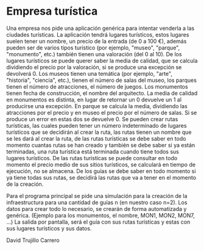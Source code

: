 # Empresa turística
Una empresa nos pide una aplicación genérica para intentar venderla a las ciudades turísticas. La aplicación tendrá lugares turísticos, estos lugares suelen tener un nombre, un precio de la entrada (de 0 a 100 €), además pueden ser de varios tipos turístico (por ejemplo, "museo", "parque", "monumento", etc.) también tienen una valoración (del 0 al 10).
De los lugares turísticos se puede querer saber la media de calidad, que se calcula dividiendo el precio por la valoración, si se produce una excepción se devolverá 0. 
Los museos tienen una temática (por ejemplo, "arte", "historia", "ciencia", etc.), tienen el número de salas del museo, los parques tienen el número de atracciones, el número de juegos. Los monumentos tienen fecha de construcción, el nombre del arquitecto. La media de calidad en monumentos es distinta, en lugar de retornar un 0 devuelve un 1 al producirse una excepción. En parque se calcula la media, dividiendo las atracciones por el precio y en museo el precio por el número de salas. Si se produce un error en estas dos se devuelve 0.
Se pueden crear rutas turísticas, las cuales pueden tener un número indeterminado de lugares turísticos que se decidirán al crear la ruta, las rutas tienen un nombre que se les dará al crear la ruta, de las rutas turísticas se debe saber en todo momento cuantas rutas se han creado y también se debe saber si ya están terminadas, una ruta turística está terminada cuando tiene todos sus lugares turísticos.
De las rutas turísticas se puede consultar en todo momento el precio medio de sus sitios turísticos, se calculará en tiempo de ejecución, no se almacena.
De los guías se debe saber en todo momento si ya tiene todas sus rutas, se decidirá las rutas que va a tener en el momento de la creación.

Para el programa principal se pide una simulación para la creación de la infraestructura para una cantidad de guías n (en nuestro caso n=2).
Los datos para crear todo lo necesario, se crearán de forma automatizada y genérica. (Ejemplo para los monumentos, el nombre, MON1, MON2, MON7, …)
La salida por pantalla, será el guía con sus rutas turísticas y estas con sus lugares turísticos y sus datos.

David Trujillo Carrero
